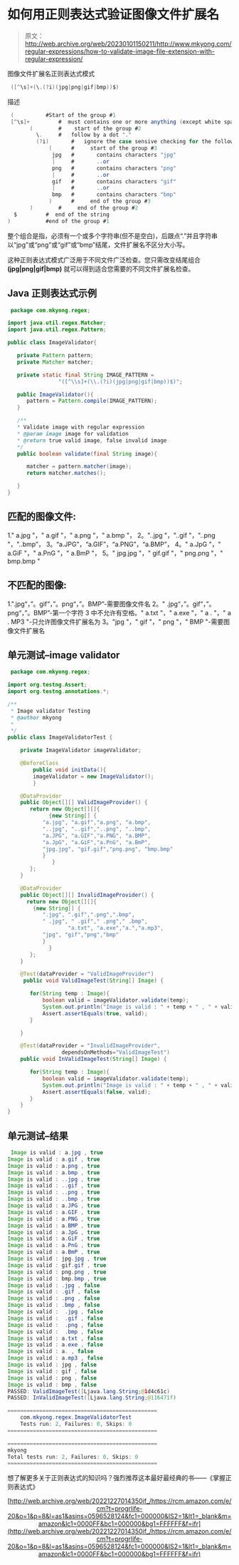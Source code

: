 # 如何用正则表达式验证图像文件扩展名

> 原文：<http://web.archive.org/web/20230101150211/http://www.mkyong.com/regular-expressions/how-to-validate-image-file-extension-with-regular-expression/>

图像文件扩展名正则表达式模式

```java
 ([^\s]+(\.(?i)(jpg|png|gif|bmp))$) 
```

描述

```java
 (			#Start of the group #1
 [^\s]+			#  must contains one or more anything (except white space)
       (		#    start of the group #2
         \.		#	follow by a dot "."
         (?i)		#	ignore the case sensive checking for the following characters
             (		#	  start of the group #3
              jpg	#	    contains characters "jpg"
              |		#	    ..or
              png	#	    contains characters "png"
              |		#	    ..or
              gif	#	    contains characters "gif"
              |		#	    ..or
              bmp	#	    contains characters "bmp"
             )		#	  end of the group #3
       )		#     end of the group #2	
  $			#  end of the string
)			#end of the group #1 
```

整个组合是指，必须有一个或多个字符串(但不是空白)，后跟点“.”并且字符串以“jpg”或“png”或“gif”或“bmp”结尾，文件扩展名不区分大小写。

这种正则表达式模式广泛用于不同文件广泛检查。您只需改变结尾组合 **(jpg|png|gif|bmp)** 就可以得到适合您需要的不同文件扩展名检查。

## Java 正则表达式示例

```java
 package com.mkyong.regex;

import java.util.regex.Matcher;
import java.util.regex.Pattern;

public class ImageValidator{

   private Pattern pattern;
   private Matcher matcher;

   private static final String IMAGE_PATTERN = 
                "([^\\s]+(\\.(?i)(jpg|png|gif|bmp))$)";

   public ImageValidator(){
	  pattern = Pattern.compile(IMAGE_PATTERN);
   }

   /**
   * Validate image with regular expression
   * @param image image for validation
   * @return true valid image, false invalid image
   */
   public boolean validate(final String image){

	  matcher = pattern.matcher(image);
	  return matcher.matches();

   }
} 
```

## 匹配的图像文件:

1." a.jpg "，" a.gif "，" a.png "，" a.bmp "，
2。"..jpg "，"..gif "，"..png "，"..bmp”，
3。“a.JPG”，“a.GIF”，“a.PNG”，“a.BMP”，
4。" a.JpG "，" a.GiF "，" a.PnG "，" a.BmP "，
5。" jpg.jpg "，" gif.gif "，" png.png "，" bmp.bmp "

## 不匹配的图像:

1.".jpg“，”。gif“，”。png“，”。BMP”-需要图像文件名
2。" .jpg“，”。gif“，”。png“，”。BMP”-第一个字符
3 中不允许有空格。" a.txt "，" a.exe "，" a . "，" a . MP3 "-只允许图像文件扩展名为
3。"jpg "，" gif "，" png "，" BMP "-需要图像文件扩展名

## 单元测试–image validator

```java
 package com.mkyong.regex;

import org.testng.Assert;
import org.testng.annotations.*;

/**
 * Image validator Testing
 * @author mkyong
 *
 */
public class ImageValidatorTest {

	private ImageValidator imageValidator;

	@BeforeClass
        public void initData(){
		imageValidator = new ImageValidator();
        }

	@DataProvider
	public Object[][] ValidImageProvider() {
	   return new Object[][]{
    	     {new String[] {
		   "a.jpg", "a.gif","a.png", "a.bmp",
		   "..jpg", "..gif","..png", "..bmp",
		   "a.JPG", "a.GIF","a.PNG", "a.BMP",
		   "a.JpG", "a.GiF","a.PnG", "a.BmP",
		   "jpg.jpg", "gif.gif","png.png", "bmp.bmp"
  	       }
              }
	   };
	}

	@DataProvider
	public Object[][] InvalidImageProvider() {
	  return new Object[][]{
	    {new String[] {
		   ".jpg", ".gif",".png",".bmp",
		   " .jpg", " .gif"," .png"," .bmp",
                   "a.txt", "a.exe","a.","a.mp3",
		   "jpg", "gif","png","bmp"
	       }
             }
	   };
	}

	@Test(dataProvider = "ValidImageProvider")
	 public void ValidImageTest(String[] Image) {

	   for(String temp : Image){
		   boolean valid = imageValidator.validate(temp);
		   System.out.println("Image is valid : " + temp + " , " + valid);
		   Assert.assertEquals(true, valid);
	   }

	}

	@Test(dataProvider = "InvalidImageProvider", 
                 dependsOnMethods="ValidImageTest")
	public void InValidImageTest(String[] Image) {

	   for(String temp : Image){
		   boolean valid = imageValidator.validate(temp);
		   System.out.println("Image is valid : " + temp + " , " + valid);
		   Assert.assertEquals(false, valid);
	   }
	}	
} 
```

## 单元测试–结果

```java
 Image is valid : a.jpg , true
Image is valid : a.gif , true
Image is valid : a.png , true
Image is valid : a.bmp , true
Image is valid : ..jpg , true
Image is valid : ..gif , true
Image is valid : ..png , true
Image is valid : ..bmp , true
Image is valid : a.JPG , true
Image is valid : a.GIF , true
Image is valid : a.PNG , true
Image is valid : a.BMP , true
Image is valid : a.JpG , true
Image is valid : a.GiF , true
Image is valid : a.PnG , true
Image is valid : a.BmP , true
Image is valid : jpg.jpg , true
Image is valid : gif.gif , true
Image is valid : png.png , true
Image is valid : bmp.bmp , true
Image is valid : .jpg , false
Image is valid : .gif , false
Image is valid : .png , false
Image is valid : .bmp , false
Image is valid :  .jpg , false
Image is valid :  .gif , false
Image is valid :  .png , false
Image is valid :  .bmp , false
Image is valid : a.txt , false
Image is valid : a.exe , false
Image is valid : a. , false
Image is valid : a.mp3 , false
Image is valid : jpg , false
Image is valid : gif , false
Image is valid : png , false
Image is valid : bmp , false
PASSED: ValidImageTest([Ljava.lang.String;@1d4c61c)
PASSED: InValidImageTest([Ljava.lang.String;@116471f)

===============================================
    com.mkyong.regex.ImageValidatorTest
    Tests run: 2, Failures: 0, Skips: 0
===============================================

===============================================
mkyong
Total tests run: 2, Failures: 0, Skips: 0
=============================================== 
```

想了解更多关于正则表达式的知识吗？强烈推荐这本最好最经典的书——《掌握正则表达式》

<center>

[http://web.archive.org/web/20221227014350if_/https://rcm.amazon.com/e/cm?t=progrlife-20&o=1&p=8&l=as1&asins=0596528124&fc1=000000&IS2=1&lt1=_blank&m=amazon&lc1=0000FF&bc1=000000&bg1=FFFFFF&f=ifr](http://web.archive.org/web/20221227014350if_/https://rcm.amazon.com/e/cm?t=progrlife-20&o=1&p=8&l=as1&asins=0596528124&fc1=000000&IS2=1&lt1=_blank&m=amazon&lc1=0000FF&bc1=000000&bg1=FFFFFF&f=ifr)

</center>

<input type="hidden" id="mkyong-current-postId" value="1925">